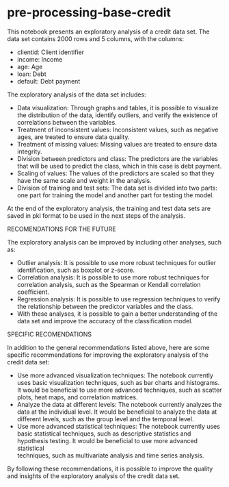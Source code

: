 # pre-processing-base-credit

This notebook presents an exploratory analysis of a credit data set. The data set contains 2000 rows and 5 columns, with the columns:

 * clientid: Client identifier
 * income: Income
 * age: Age
 * loan: Debt
 * default: Debt payment

The exploratory analysis of the data set includes:

 * Data visualization: Through graphs and tables, it is possible to visualize the distribution of the data, identify outliers, and verify the existence of correlations between the variables.
 * Treatment of inconsistent values: Inconsistent values, such as negative ages, are treated to ensure data quality.
 * Treatment of missing values: Missing values are treated to ensure data integrity.
 * Division between predictors and class: The predictors are the variables that will be used to predict the class, which in this case is debt payment.
 * Scaling of values: The values of the predictors are scaled so that they have the same scale and weight in the analysis.
 * Division of training and test sets: The data set is divided into two parts: one part for training the model and another part for testing the model.

At the end of the exploratory analysis, the training and test data sets are saved in pkl format to be used in the next steps of the analysis.

RECOMENDATIONS FOR THE FUTURE

The exploratory analysis can be improved by including other analyses, such as:

 * Outlier analysis: It is possible to use more robust techniques for outlier identification, such as boxplot or z-score.
 * Correlation analysis: It is possible to use more robust techniques for correlation analysis, such as the Spearman or Kendall correlation coefficient.
 * Regression analysis: It is possible to use regression techniques to verify the relationship between the predictor variables and the class.
 * With these analyses, it is possible to gain a better understanding of the data set and improve the accuracy of the classification model.

SPECIFIC RECOMENDATIONS

In addition to the general recommendations listed above, here are some specific recommendations for improving the exploratory analysis of the credit data set:

 * Use more advanced visualization techniques: The notebook currently uses basic visualization techniques, such as bar charts and histograms. It would be beneficial to use more advanced techniques, such as scatter plots,     heat maps, and correlation matrices.
 * Analyze the data at different levels: The notebook currently analyzes the data at the individual level. It would be beneficial to analyze the data at different levels, such as the group level and the temporal level.
 * Use more advanced statistical techniques: The notebook currently uses basic statistical techniques, such as descriptive statistics and hypothesis testing. It would be beneficial to use more advanced statistical         
   techniques, such as multivariate analysis and time series analysis.

By following these recommendations, it is possible to improve the quality and insights of the exploratory analysis of the credit data set.
